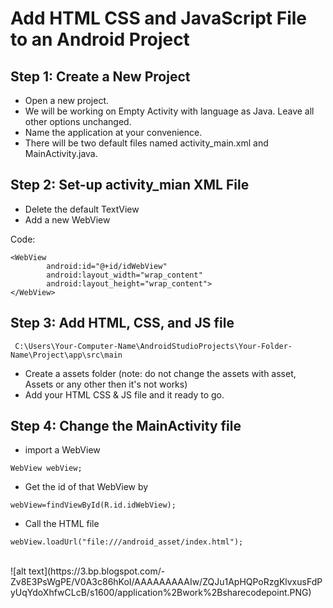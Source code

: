 # Add HTML CSS and JavaScript File to an Android Project 

## Step 1: Create a New Project <br />
  - Open a new project. <br />
  - We will be working on Empty Activity with language as Java. Leave all other options unchanged. <br />
  - Name the application at your convenience. <br />
  - There will be two default files named activity_main.xml and MainActivity.java. <br />

## Step 2: Set-up activity_mian XML File <br />
  - Delete the default TextView  <br />
  - Add a new WebView <br />

Code: <br />
```
<WebView
        android:id="@+id/idWebView"
        android:layout_width="wrap_content"
        android:layout_height="wrap_content">
</WebView>
```

## Step 3: Add HTML, CSS, and JS file <br />
```
 C:\Users\Your-Computer-Name\AndroidStudioProjects\Your-Folder-Name\Project\app\src\main 
 ```
  - Create a assets folder (note: do not change the assets with asset, Assets or any other then it's not works) <br />
  - Add your HTML CSS & JS file and it ready to go.

## Step 4: Change the MainActivity file <br/>
  - import a WebView 
```
WebView webView; 
```
  - Get the id of that WebView by <br/>
```
webView=findViewById(R.id.idWebView);
```
  - Call the HTML file <br/>
```
webView.loadUrl("file:///android_asset/index.html"); 
```
<br />
![alt text](https://3.bp.blogspot.com/-Zv8E3PsWgPE/V0A3c86hKoI/AAAAAAAAAIw/ZQJu1ApHQPoRzgKlvxusFdPyUqYdoXhfwCLcB/s1600/application%2Bwork%2Bsharecodepoint.PNG)
